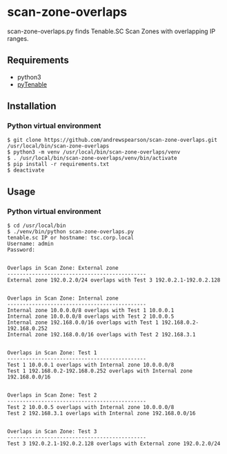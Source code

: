 # scan-zone-overlaps
scan-zone-overlaps.py finds Tenable.SC Scan Zones with overlapping IP ranges.
## Requirements
* python3
* [pyTenable](https://github.com/tenable/pyTenable)
## Installation
### Python virtual environment
```
$ git clone https://github.com/andrewspearson/scan-zone-overlaps.git /usr/local/bin/scan-zone-overlaps
$ python3 -m venv /usr/local/bin/scan-zone-overlaps/venv
$ . /usr/local/bin/scan-zone-overlaps/venv/bin/activate
$ pip install -r requirements.txt
$ deactivate
```
## Usage
### Python virtual environment
```
$ cd /usr/local/bin
$ ./venv/bin/python scan-zone-overlaps.py
tenable.sc IP or hostname: tsc.corp.local
Username: admin
Password: 


Overlaps in Scan Zone: External zone
---------------------------------------------
External zone 192.0.2.0/24 overlaps with Test 3 192.0.2.1-192.0.2.128


Overlaps in Scan Zone: Internal zone
---------------------------------------------
Internal zone 10.0.0.0/8 overlaps with Test 1 10.0.0.1
Internal zone 10.0.0.0/8 overlaps with Test 2 10.0.0.5
Internal zone 192.168.0.0/16 overlaps with Test 1 192.168.0.2-192.168.0.252
Internal zone 192.168.0.0/16 overlaps with Test 2 192.168.3.1


Overlaps in Scan Zone: Test 1
---------------------------------------------
Test 1 10.0.0.1 overlaps with Internal zone 10.0.0.0/8
Test 1 192.168.0.2-192.168.0.252 overlaps with Internal zone 192.168.0.0/16


Overlaps in Scan Zone: Test 2
---------------------------------------------
Test 2 10.0.0.5 overlaps with Internal zone 10.0.0.0/8
Test 2 192.168.3.1 overlaps with Internal zone 192.168.0.0/16


Overlaps in Scan Zone: Test 3
---------------------------------------------
Test 3 192.0.2.1-192.0.2.128 overlaps with External zone 192.0.2.0/24

```
